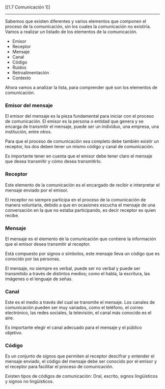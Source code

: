[[1.7 Comunicación 1]]

---

Sabemos que existen diferentes y varios elementos que componen el proceso de la comunicación, sin los cuales la comunicación no existiría. Vamos a realizar un listado de los elementos de la comunicación. 

- Emisor
- Receptor
- Mensaje
- Canal 
- Código
- Ruidos
- Retroalimentación
- Contexto

Ahora vamos a analizar la lista, para comprender qué son los elementos de comunicación.

### **Emisor del mensaje**

El emisor del mensaje es la pieza fundamental para iniciar con el proceso de comunicación. El emisor es la persona o entidad que genera y se encarga de transmitir el mensaje, puede ser un individuo, una empresa, una institución, entre otros.

Para que el proceso de comunicación sea completo debe también existir un receptor, los dos deben tener un mismo código y canal de comunicación.

Es importante tener en cuenta que el emisor debe tener claro el mensaje que desea transmitir y cómo desea transmitirlo.

### **Receptor**

Este elemento de la comunicación es el encargado de recibir e interpretar el mensaje enviado por el emisor. 

El receptor no siempre participa en el proceso de la comunicación de manera voluntaria, debido a que en ocasiones escucha el mensaje de una conversación en la que no estaba participando, es decir receptor es quien recibe.

### **Mensaje**

El mensaje es el elemento de la comunicación que contiene la información que el emisor desea transmitir al receptor.

Está compuesto por signos o símbolos, este mensaje lleva un código que es conocido por las personas.  

El mensaje, no siempre es verbal, puede ser no verbal y puede ser transmitido a través de distintos medios; como el habla, la escritura, las imágenes o el lenguaje de señas.

### **Canal**

Este es el medio a través del cual se transmite el mensaje. Los canales de comunicación pueden ser muy variados, como el teléfono, el correo electrónico, las redes sociales, la televisión, el canal más conocido es el aire.

Es importante elegir el canal adecuado para el mensaje y el público objetivo.

### **Código**

Es un conjunto de signos que permiten al receptor descifrar y entender el mensaje enviado, el código del mensaje debe ser conocido por el emisor y el receptor para facilitar el proceso de comunicación. 

Existen tipos de códigos de comunicación: Oral, escrito, signos lingüísticos y signos no lingüísticos.


